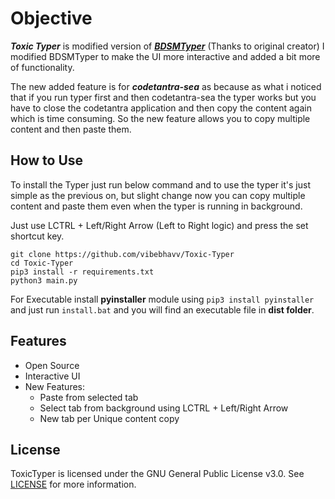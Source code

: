 # Objective
***Toxic Typer*** is modified version of [***BDSMTyper***](https://github.com/viperadnan-git/bdsm-typer) (Thanks to original creator) I modified BDSMTyper to make the UI more interactive and added a bit more of functionality.

The new added feature is for ***codetantra-sea*** as because as what i noticed that if you run typer first and then codetantra-sea the typer works but you have to close the codetantra application and then copy the content again which is time consuming. So the new feature allows you to copy multiple content and then paste them.

## How to Use
To install the Typer just run below command and to use the typer it's just simple as the previous on, but slight change now you can copy multiple content and paste them even when the typer is running in background.

Just use LCTRL + Left/Right Arrow (Left to Right logic) and press the set shortcut key.

```
git clone https://github.com/vibebhavv/Toxic-Typer
cd Toxic-Typer
pip3 install -r requirements.txt
python3 main.py
```

For Executable install **pyinstaller** module using `pip3 install pyinstaller` and just run `install.bat` and you will find an executable file in **dist folder**. 

## Features
- Open Source
- Interactive UI
- New Features:
    - Paste from selected tab
    - Select tab from background using LCTRL + Left/Right Arrow
    - New tab per Unique content copy

##  License
ToxicTyper is licensed under the GNU General Public License v3.0. See [LICENSE](https://github.com/vibebhavv/Toxic-Typer/blob/main/LICENSE) for more information.
